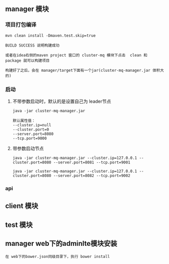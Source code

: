 ## manager 模块

### 项目打包编译

```$xslt
mvn clean install -Dmaven.test.skip=true

BUILD SUCCESS 说明构建成功

或者在idea右侧的maven project 窗口的 cluster-mq 模块下点击  clean 和 package 就可以构建项目

构建好了之后，会在 manager/target下面有一个jar(cluster-mq-manager.jar 体积大的)
```

### 启动
1. 不带参数启动时，默认的是设置自己为 leader节点

	```
	java -jar cluster-mq-manager.jar
	
	默认属性值：
	--cluster.ip=null
	--cluster.port=0 
	--server.port=8080
	--tcp.port=9000
	```
2. 带参数启动节点

	```$xslt
	java -jar cluster-mq-manager.jar --cluster.ip=127.0.0.1 --cluster.port=8080 --server.port=8081 --tcp.port=9001
	
	java -jar cluster-mq-manager.jar --cluster.ip=127.0.0.1 --cluster.port=8080 --server.port=8082 --tcp.port=9002
	```

### api
    
## client 模块

## test 模块

## manager web下的adminlte模块安装

    在 web下的bower.json同级目录下，执行 bower install 
